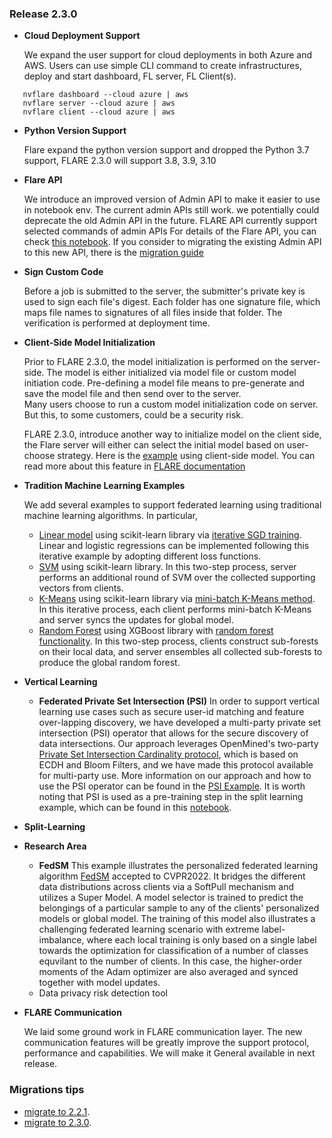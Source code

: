 
### Release 2.3.0

* **Cloud Deployment Support**

  We expand the user support for cloud deployments in both Azure and AWS. Users can use simple CLI command to create infrastructures,
  deploy and start dashboard, FL server, FL Client(s).
```  
   nvflare dashboard --cloud azure | aws
   nvflare server --cloud azure | aws
   nvflare client --cloud azure | aws
```

* **Python Version Support**

  Flare expand the python version support and dropped the Python 3.7 support, FLARE 2.3.0 will support 3.8, 3.9, 3.10


* **Flare API**

  We introduce an improved version of Admin API to make it easier to use in notebook env. The current admin APIs still work.
  we potentially could deprecate the old Admin API in the future. FLARE API currently support selected commands of admin APIs
  For details of the Flare API, you can check [this notebook](https://github.com/NVIDIA/NVFlare/blob/dev/examples/tutorial/flare_api.ipynb).
  If you consider to migrating the existing Admin API to this new API, there is the [migration guide](https://nvflare.readthedocs.io/en/dev/real_world_fl/migrating_to_flare_api.html)


* **Sign Custom Code**

  Before a job is submitted to the server, the submitter's private key is used to sign
  each file's digest.  Each folder has one signature file, which maps file names to signatures
  of all files inside that folder.  The verification is performed at deployment time.


* **Client-Side Model Initialization**

  Prior to FLARE 2.3.0, the model initialization is performed on the server-side.
  The model is either initialized via model file or custom model initiation code. Pre-defining a model file means to pre-generate and save the model file and then send over to the server.  
  Many users choose to run a custom model initialization code on server. But this, to some customers, could be a security risk.

  FLARE 2.3.0, introduce another way to initialize model on the client side, the Flare server will either can select
  the initial model based on user-choose strategy. Here is the [example](https://github.com/NVIDIA/NVFlare/tree/dev/examples/hello-world/hello-pt) using client-side model.
  You can read more about this feature in [FLARE documentation](TODO)


* **Tradition Machine Learning Examples**

  We add several examples to support federated learning using traditional machine learning algorithms.
  In particular,
    * [Linear model](https://github.com/NVIDIA/NVFlare/tree/dev/examples/advanced/sklearn-linear) using scikit-learn library via [iterative SGD training](https://scikit-learn.org/stable/modules/generated/sklearn.linear_model.SGDClassifier.html). Linear and logistic regressions can be implemented following this iterative example by adopting different loss functions.
    * [SVM](https://github.com/NVIDIA/NVFlare/tree/dev/examples/advanced/sklearn-svm) using scikit-learn library. In this two-step process, server performs an additional round of SVM over the collected supporting vectors from clients.
    * [K-Means](https://github.com/NVIDIA/NVFlare/tree/dev/examples/advanced/sklearn-kmeans) using scikit-learn library via [mini-batch K-Means method](https://scikit-learn.org/stable/modules/generated/sklearn.cluster.MiniBatchKMeans.html). In this iterative process, each client performs mini-batch K-Means and server syncs the updates for global model. 
    * [Random Forest](https://github.com/NVIDIA/NVFlare/tree/dev/examples/advanced/random_forest) using XGBoost library with [random forest functionality](https://xgboost.readthedocs.io/en/stable/tutorials/rf.html). In this two-step process, clients construct sub-forests on their local data, and server ensembles all collected sub-forests to produce the global random forest. 


* **Vertical Learning**

    * **Federated Private Set Intersection (PSI)**
      In order to support vertical learning use cases such as secure user-id matching and feature
      over-lapping discovery, we have developed a multi-party private set intersection (PSI) operator
      that allows for the secure discovery of data intersections. Our approach leverages OpenMined's two-party
      [Private Set Intersection Cardinality protocol](https://github.com/OpenMined/PSI), which is based on ECDH and Bloom Filters, and we have
      made this protocol available for multi-party use. More information on our approach and how to use the
      PSI operator can be found in the [PSI Example](https://github.com/NVIDIA/NVFlare/blob/dev/examples/advanced/psi/README.md).
      It is worth noting that PSI is used as a pre-training step in the split learning example, which can be found in this
      [notebook](https://github.com/NVIDIA/NVFlare/blob/dev/examples/tutorial/vertical_federated_learning/cifar10-splitnn/cifar10_split_learning.ipynb).


* **Split-Learning**


* **Research Area**

    * **FedSM** This example illustrates the personalized federated learning algorithm [FedSM](https://arxiv.org/abs/2203.10144) accepted to CVPR2022. It bridges the different data distributions across clients via a SoftPull mechanism and utilizes a Super Model. A model selector is trained to predict the belongings of a particular sample to any of the clients' personalized models or global model. The training of this model also illustrates a challenging federated learning scenario with extreme label-imbalance, where each local training is only based on a single label towards the optimization for classification of a number of classes equvilant to the number of clients. In this case, the higher-order moments of the Adam optimizer are also averaged and synced together with model updates. 
    * Data privacy risk detection tool


* **FLARE Communication**

  We laid some ground work in FLARE communication layer.
  The new communication features will be greatly improve the support protocol,
  performance and capabilities. We will make it General available in next release.


### Migrations tips
* [migrate to 2.2.1](docs/release_notes/2.2.1/migration_notes.md).
* [migrate to 2.3.0](docs/release_notes/2.3.0/migration_notes.md).

 
